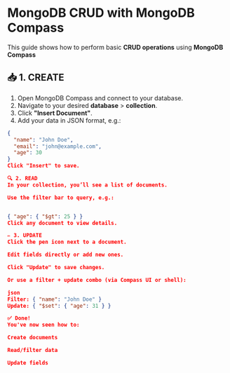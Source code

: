 # MongoDB CRUD with MongoDB Compass

This guide shows how to perform basic **CRUD operations** using **MongoDB Compass**

## 📥 1. CREATE

1. Open MongoDB Compass and connect to your database.
2. Navigate to your desired **database** > **collection**.
3. Click **"Insert Document"**.
4. Add your data in JSON format, e.g.:
```json
{
  "name": "John Doe",
  "email": "john@example.com",
  "age": 30
}
Click "Insert" to save.

🔍 2. READ
In your collection, you’ll see a list of documents.

Use the filter bar to query, e.g.:


{ "age": { "$gt": 25 } }
Click any document to view details.

✏️ 3. UPDATE
Click the pen icon next to a document.

Edit fields directly or add new ones.

Click "Update" to save changes.

Or use a filter + update combo (via Compass UI or shell):

json
Filter: { "name": "John Doe" }
Update: { "$set": { "age": 31 } }

✅ Done!
You've now seen how to:

Create documents

Read/filter data

Update fields
